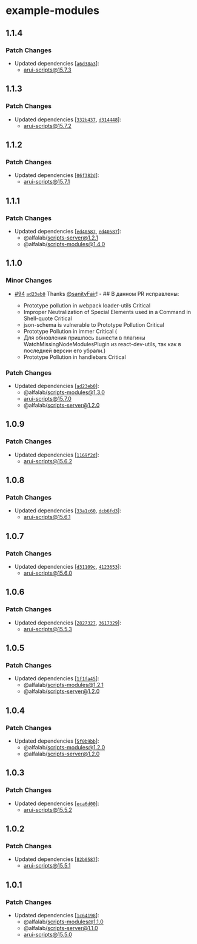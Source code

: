 # example-modules

## 1.1.4

### Patch Changes

- Updated dependencies [[`a6d38a3`](https://github.com/core-ds/arui-scripts/commit/a6d38a3db0e9df0e9367395ae863bafd363710ce)]:
  - arui-scripts@15.7.3

## 1.1.3

### Patch Changes

- Updated dependencies [[`332b437`](https://github.com/core-ds/arui-scripts/commit/332b437851900d288f6d98f191666d21e5571879), [`d314448`](https://github.com/core-ds/arui-scripts/commit/d3144488d9a93f1d664a1e90f769d0f8b76528b8)]:
  - arui-scripts@15.7.2

## 1.1.2

### Patch Changes

- Updated dependencies [[`06f382d`](https://github.com/core-ds/arui-scripts/commit/06f382d4cead2a4a3a9d7d9c3e340230040eb75e)]:
  - arui-scripts@15.7.1

## 1.1.1

### Patch Changes

- Updated dependencies [[`ed40587`](https://github.com/core-ds/arui-scripts/commit/ed4058763981be72124be3f29269563df748b627), [`ed40587`](https://github.com/core-ds/arui-scripts/commit/ed4058763981be72124be3f29269563df748b627)]:
  - @alfalab/scripts-server@1.2.1
  - @alfalab/scripts-modules@1.4.0

## 1.1.0

### Minor Changes

- [#94](https://github.com/core-ds/arui-scripts/pull/94) [`ad23eb0`](https://github.com/core-ds/arui-scripts/commit/ad23eb09e75080a3828f04c9a30a72ea19ddde59) Thanks [@sanityFair](https://github.com/sanityFair)! - ## В данном PR исправлены:

  - Prototype pollution in webpack loader-utils Critical
  - Improper Neutralization of Special Elements used in a Command in Shell-quote Critical
  - json-schema is vulnerable to Prototype Pollution Critical
  - Prototype Pollution in immer Critical (
  - Для обновления пришлось вынести в плагины WatchMissingNodeModulesPlugin из react-dev-utils, так как в последней версии его убрали.)
  - Prototype Pollution in handlebars Critical

### Patch Changes

- Updated dependencies [[`ad23eb0`](https://github.com/core-ds/arui-scripts/commit/ad23eb09e75080a3828f04c9a30a72ea19ddde59)]:
  - @alfalab/scripts-modules@1.3.0
  - arui-scripts@15.7.0
  - @alfalab/scripts-server@1.2.0

## 1.0.9

### Patch Changes

- Updated dependencies [[`1169f2d`](https://github.com/core-ds/arui-scripts/commit/1169f2d24e185f07644492054b2e40cc4cd75351)]:
  - arui-scripts@15.6.2

## 1.0.8

### Patch Changes

- Updated dependencies [[`33a1c60`](https://github.com/core-ds/arui-scripts/commit/33a1c60dceae7fa78ede8e073ccb7f57927c07b0), [`dcb6fd3`](https://github.com/core-ds/arui-scripts/commit/dcb6fd3a69a5877e43ae08e6330c8bbb0a095bb3)]:
  - arui-scripts@15.6.1

## 1.0.7

### Patch Changes

- Updated dependencies [[`d31109c`](https://github.com/core-ds/arui-scripts/commit/d31109c81a39173918bc17568b792b5fb1df06dc), [`4123653`](https://github.com/core-ds/arui-scripts/commit/41236530565511eceb86d6a950c338fc386b4848)]:
  - arui-scripts@15.6.0

## 1.0.6

### Patch Changes

- Updated dependencies [[`2827327`](https://github.com/core-ds/arui-scripts/commit/2827327868addc654677c2fd79f6ef8da2f15ce8), [`3617329`](https://github.com/core-ds/arui-scripts/commit/361732947536ea14dab3c6e2f8285d7604f3f7a3)]:
  - arui-scripts@15.5.3

## 1.0.5

### Patch Changes

- Updated dependencies [[`1f1fa45`](https://github.com/core-ds/arui-scripts/commit/1f1fa45d9d634d59e92169e4931b38e4945f2f92)]:
  - @alfalab/scripts-modules@1.2.1
  - @alfalab/scripts-server@1.2.0

## 1.0.4

### Patch Changes

- Updated dependencies [[`5f0b9bb`](https://github.com/core-ds/arui-scripts/commit/5f0b9bbb2ed995a8888492b389a5ad340e783d0a)]:
  - @alfalab/scripts-modules@1.2.0
  - @alfalab/scripts-server@1.2.0

## 1.0.3

### Patch Changes

- Updated dependencies [[`eca6d00`](https://github.com/core-ds/arui-scripts/commit/eca6d0094d36f5041a2ad2c29c95e6099219c154)]:
  - arui-scripts@15.5.2

## 1.0.2

### Patch Changes

- Updated dependencies [[`82b0587`](https://github.com/core-ds/arui-scripts/commit/82b0587b9333193a6eaad3ed29b2d3a32745479c)]:
  - arui-scripts@15.5.1

## 1.0.1

### Patch Changes

- Updated dependencies [[`1c64198`](https://github.com/core-ds/arui-scripts/commit/1c641989791c4ff1e7a20d05c115f8a1d7817e30)]:
  - @alfalab/scripts-modules@1.1.0
  - @alfalab/scripts-server@1.1.0
  - arui-scripts@15.5.0
